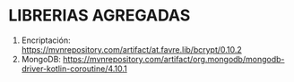 # LIBRERIAS AGREGADAS

1. Encriptación: https://mvnrepository.com/artifact/at.favre.lib/bcrypt/0.10.2
2. MongoDB: https://mvnrepository.com/artifact/org.mongodb/mongodb-driver-kotlin-coroutine/4.10.1
